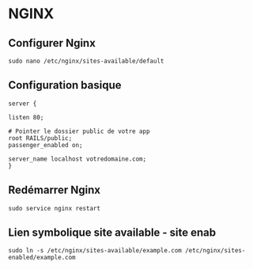 NGINX
==

Configurer Nginx
-

    sudo nano /etc/nginx/sites-available/default

Configuration basique
-

    server {

    listen 80;

    # Pointer le dossier public de votre app
    root RAILS/public;
    passenger_enabled on;

    server_name localhost votredomaine.com;
    }

Redémarrer Nginx
-

    sudo service nginx restart
    
Lien symbolique site available - site enab
-

    sudo ln -s /etc/nginx/sites-available/example.com /etc/nginx/sites-enabled/example.com
